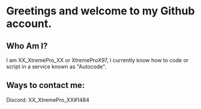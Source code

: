 # Greetings and welcome to my Github account.

## Who Am I?

I am XX_XtremePro_XX or XtremeProX97, I currently know how to code or script in a service known as "Autocode".

## Ways to contact me:
Discord: XX_XtremePro_XX#1484
